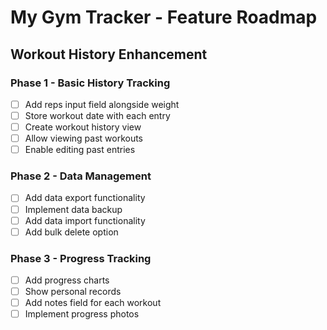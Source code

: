 # My Gym Tracker - Feature Roadmap

## Workout History Enhancement

### Phase 1 - Basic History Tracking
- [ ] Add reps input field alongside weight
- [ ] Store workout date with each entry
- [ ] Create workout history view
- [ ] Allow viewing past workouts
- [ ] Enable editing past entries

### Phase 2 - Data Management
- [ ] Add data export functionality
- [ ] Implement data backup
- [ ] Add data import functionality
- [ ] Add bulk delete option

### Phase 3 - Progress Tracking
- [ ] Add progress charts
- [ ] Show personal records
- [ ] Add notes field for each workout
- [ ] Implement progress photos
